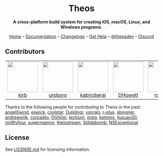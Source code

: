 <h1 align="center">Theos</h1>
<p align="center"><strong>A cross-platform build system for creating iOS, macOS, Linux, and Windows programs.</strong></p>
<p align="center">
<a href="https://theos.dev/">Home</a> –
<a href="https://theos.dev/discord">Documentation</a> –
<a href="https://github.com/theos/theos/releases">Changelogs</a> –
<a href="https://theos.dev/help">Get Help</a> –
<a href="https://twitter.com/theosdev">@theosdev</a> –
<a href="https://theos.dev/discord">Discord</a>
</p>

## Contributors
<table>
<tr>
<td align="center"><a href="https://github.com/kirb"><img src="https://github.com/kirb.png" width="100" alt=""><br>kirb</a></td>
<td align="center"><a href="https://github.com/uroboro"><img src="https://github.com/uroboro.png" width="100" alt=""><br>uroboro</a></td>
<td align="center"><a href="https://github.com/kabiroberai"><img src="https://github.com/kabiroberai.png" width="100" alt=""><br>kabiroberai</a></td>
<td align="center"><a href="https://github.com/DHowett"><img src="https://github.com/DHowett.png" width="100" alt=""><br>DHowett</a></td>
<td align="center"><a href="https://github.com/rpetrich"><img src="https://github.com/rpetrich.png" width="100" alt=""><br>rpetrich</a></td>
</tr>
</table>

Thanks to the following people for contributing to Theos in the past:
[angelXwind](https://github.com/angelXwind),
[eswick](https://github.com/eswick),
[coolstar](https://github.com/coolstar),
[DuIslingr](https://github.com/DuIslingr),
[vsnrain](https://github.com/vsnrain),
[r-plus](https://github.com/r-plus),
[sbingner](https://github.com/sbingner),
[andrewwiik](https://github.com/andrewwiik),
[conradev](https://github.com/conradev),
[DGh0st](https://github.com/DGh0st),
[lechium](https://github.com/lechium),
[mstg](https://github.com/mstg),
[kemmis](https://github.com/kemmis),
[liuxuan30](https://github.com/liuxuan30),
[nin9tyfour](https://github.com/nin9tyfour),
[supermamon](https://github.com/supermamon),
[theiostream](https://github.com/theiostream),
[Stilldabomb](https://github.com/Stilldabomb),
[NSExceptional](https://github.com/NSExceptional)

## License
See [LICENSE.md](LICENSE.md) for licensing information.
